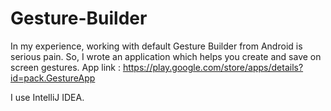 # Gesture-Builder

In my experience, working with default Gesture Builder from Android is serious pain.
So, I wrote an application which helps you create and save on screen gestures.
App link : https://play.google.com/store/apps/details?id=pack.GestureApp

I use IntelliJ IDEA.
